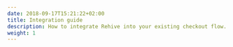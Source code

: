 ```yaml
---
date: 2018-09-17T15:21:22+02:00
title: Integration guide
description: How to integrate Rehive into your existing checkout flow.
weight: 1
---
```

